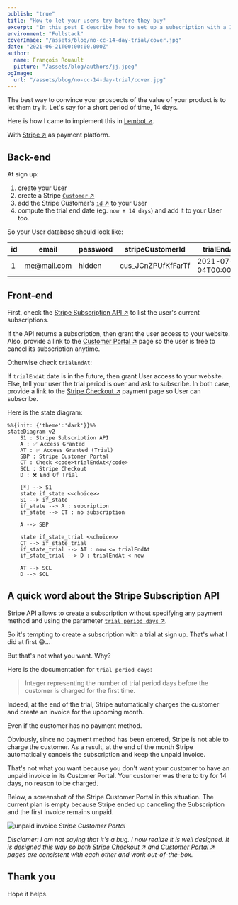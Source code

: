 ```yaml
---
publish: "true"
title: "How to let your users try before they buy"
excerpt: "In this post I describe how to set up a subscription with a 14-day trial period, no credit card required to sign up. With Stripe as payment platform."
environment: "Fullstack"
coverImage: "/assets/blog/no-cc-14-day-trial/cover.jpg"
date: "2021-06-21T00:00:00.000Z"
author:
  name: François Rouault
  picture: "/assets/blog/authors/jj.jpeg"
ogImage:
  url: "/assets/blog/no-cc-14-day-trial/cover.jpg"
---
```


The best way to convince your prospects of the value of your product is to let them try it. Let's say for a short period of time, 14 days.

Here is how I came to implement this in [Lembot ↗](https://lembot.com).

With [Stripe ↗](https://stripe.com) as payment platform.

## Back-end

At sign up:

1. create your User
2. create a Stripe [<code>Customer</code> ↗](https://stripe.com/docs/api/customers/create)
3. add the Stripe Customer's [<code>id</code> ↗](https://stripe.com/docs/api/customers/object#customer_object-id) to your User
4. compute the trial end date (eg. `now + 14 days`) and add it to your User too.

So your User database should look like:

| id  | email       | password | stripeCustomerId   | trialEndAt          |
| --- | ----------- | -------- | ------------------ | ------------------- |
| 1   | me@mail.com | hidden   | cus_JCnZPUfKfFarTf | 2021-07-04T00:00:00 |

## Front-end

First, check the [Stripe Subscription API ↗️](https://stripe.com/docs/api/subscriptions/list) to list the user's current subscriptions.

If the API returns a subscription, then grant the user access to your website. Also, provide a link to the [Customer Portal ↗️](https://stripe.com/docs/api/customer_portal) page so the user is free to cancel its subscription anytime.

Otherwise check `trialEndAt`:

If `trialEndAt` date is in the future, then grant User access to your website. Else, tell your user the trial period is over and ask to subscribe. In both case, provide a link to the [Stripe Checkout ↗️](https://stripe.com/docs/billing/subscriptions/checkout) payment page so User can subscribe.

Here is the state diagram:

```mermaid
%%{init: {'theme':'dark'}}%%
stateDiagram-v2
    S1 : Stripe Subscription API
    A : ✅ Access Granted
    AT : ✅ Access Granted (Trial)
    SBP : Stripe Customer Portal
    CT : Check <code>trialEndAt</code>
    SCL : Stripe Checkout
    D : ❌ End Of Trial

    [*] --> S1
    state if_state <<choice>>
    S1 --> if_state
    if_state --> A : subcription
    if_state --> CT : no subscription

    A --> SBP

    state if_state_trial <<choice>>
    CT --> if_state_trial
    if_state_trial --> AT : now <= trialEndAt
    if_state_trial --> D : trialEndAt < now

    AT --> SCL
    D --> SCL
```

## A quick word about the Stripe Subscription API

Stripe API allows to create a subscription without specifying any payment method and using the parameter [<code>trial_period_days</code> ↗️](https://stripe.com/docs/api/subscriptions/create#create_subscription-trial_period_days).

So it's tempting to create a subscription with a trial at sign up. That's what I did at first 😅...

But that's not what you want. Why?

Here is the documentation for `trial_period_days`:

> Integer representing the number of trial period days before the customer is charged for the first time.

Indeed, at the end of the trial, Stripe automatically charges the customer and create an invoice for the upcoming month.

Even if the customer has no payment method.

Obviously, since no payment method has been entered, Stripe is not able to charge the customer. As a result, at the end of the month Stripe automatically cancels the subscription and keep the unpaid invoice.

That's not what you want because you don't want your customer to have an unpaid invoice in its Customer Portal. Your customer was there to try for 14 days, no reason to be charged.

Below, a screenshot of the Stripe Customer Portal in this situation. The current plan is empty because Stripe ended up canceling the Subscription and the first invoice remains unpaid.

![unpaid invoice](/assets/blog/no-cc-14-day-trial/unpaid-invoice.jpg)
_Stripe Customer Portal_

_Disclamer: I am not saying that it's a bug. I now realize it is well designed. It is designed this way so both [Stripe Checkout ↗](https://stripe.com/docs/payments/checkout) and [Customer Portal ↗](https://stripe.com/docs/billing/subscriptions/customer-portal) pages are consistent with each other and work out-of-the-box._

## Thank you

Hope it helps.
